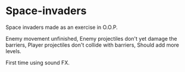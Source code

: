 # Space-invaders
Space invaders made as an exercise in O.O.P.

Enemy movement unfinished, 
Enemy projectiles don't yet damage the barriers,
Player projectiles don't collide with barriers,
Should add more levels.

First time using sound FX.
